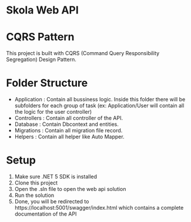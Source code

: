 # Skola Web API

# CQRS Pattern
This project is built with CQRS (Command Query Responsibility Segregation) Design Pattern.

# Folder Structure
- Application : Contain all bussiness logic. Inside this folder there will be subfolders for each group of task (ex: Application/User will contain all the logic for the user controller)
- Controllers : Contain all controller of the API.
- Database    : Contain Dbcontext and entities.
- Migrations  : Contain all migration file record.
- Helpers     : Contain all helper like Auto Mapper.

# Setup
1. Make sure .NET 5 SDK is installed
2. Clone this project
3. Open the .sln file to open the web api solution
4. Run the solution
5. Done, you will be redirected to https://localhost:5001/swagger/index.html which contains a complete documentation of the API
